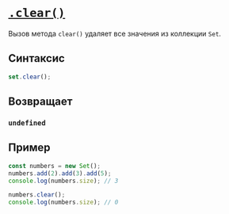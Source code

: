 # [`.clear()`](../index.md)

Вызов метода `clear()` удаляет все значения из коллекции `Set`.

## Синтаксис

```js
set.clear();
```

## Возвращает

### `undefined`

## Пример

```js
const numbers = new Set();
numbers.add(2).add(3).add(5);
console.log(numbers.size); // 3

numbers.clear();
console.log(numbers.size); // 0
```
